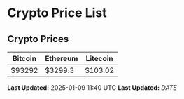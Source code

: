 # Crypto Price List

## Crypto Prices
| Bitcoin | Ethereum | Litecoin |
| ------- | -------- | -------- |
| $93292 | $3299.3 | $103.02 |
**Last Updated:** 2025-01-09 11:40 UTC
**Last Updated:** $DATE$
